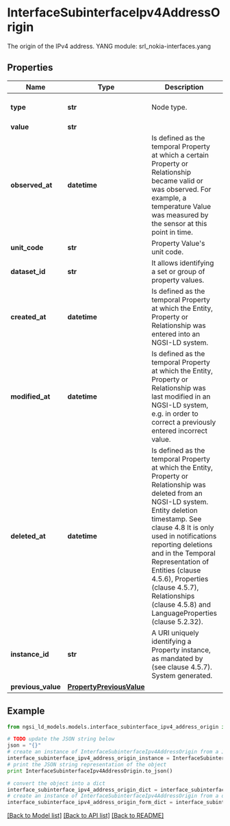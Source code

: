 # InterfaceSubinterfaceIpv4AddressOrigin

The origin of the IPv4 address.  YANG module: srl_nokia-interfaces.yang 

## Properties

Name | Type | Description | Notes
------------ | ------------- | ------------- | -------------
**type** | **str** | Node type.  | [optional] [default to 'Property']
**value** | **str** |  | 
**observed_at** | **datetime** | Is defined as the temporal Property at which a certain Property or Relationship became valid or was observed. For example, a temperature Value was measured by the sensor at this point in time.  | [optional] 
**unit_code** | **str** | Property Value&#39;s unit code.  | [optional] 
**dataset_id** | **str** | It allows identifying a set or group of property values.  | [optional] 
**created_at** | **datetime** | Is defined as the temporal Property at which the Entity, Property or Relationship was entered into an NGSI-LD system.  | [optional] [readonly] 
**modified_at** | **datetime** | Is defined as the temporal Property at which the Entity, Property or Relationship was last modified in an NGSI-LD system, e.g. in order to correct a previously entered incorrect value.  | [optional] [readonly] 
**deleted_at** | **datetime** | Is defined as the temporal Property at which the Entity, Property or Relationship was deleted from an NGSI-LD system.  Entity deletion timestamp. See clause 4.8 It is only used in notifications reporting deletions and in the Temporal Representation of Entities (clause 4.5.6), Properties (clause 4.5.7), Relationships (clause 4.5.8) and LanguageProperties (clause 5.2.32).  | [optional] [readonly] 
**instance_id** | **str** | A URI uniquely identifying a Property instance, as mandated by (see clause 4.5.7). System generated.  | [optional] [readonly] 
**previous_value** | [**PropertyPreviousValue**](PropertyPreviousValue.md) |  | [optional] 

## Example

```python
from ngsi_ld_models.models.interface_subinterface_ipv4_address_origin import InterfaceSubinterfaceIpv4AddressOrigin

# TODO update the JSON string below
json = "{}"
# create an instance of InterfaceSubinterfaceIpv4AddressOrigin from a JSON string
interface_subinterface_ipv4_address_origin_instance = InterfaceSubinterfaceIpv4AddressOrigin.from_json(json)
# print the JSON string representation of the object
print InterfaceSubinterfaceIpv4AddressOrigin.to_json()

# convert the object into a dict
interface_subinterface_ipv4_address_origin_dict = interface_subinterface_ipv4_address_origin_instance.to_dict()
# create an instance of InterfaceSubinterfaceIpv4AddressOrigin from a dict
interface_subinterface_ipv4_address_origin_form_dict = interface_subinterface_ipv4_address_origin.from_dict(interface_subinterface_ipv4_address_origin_dict)
```
[[Back to Model list]](../README.md#documentation-for-models) [[Back to API list]](../README.md#documentation-for-api-endpoints) [[Back to README]](../README.md)


